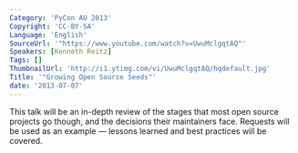 ```yaml
---
Category: 'PyCon AU 2013'
Copyright: 'CC-BY-SA'
Language: 'English'
SourceUrl: '"https://www.youtube.com/watch?v=UwuMclgqtAQ"'
Speakers: [Kenneth Reitz]
Tags: []
ThumbnailUrl: 'http://i1.ytimg.com/vi/UwuMclgqtAQ/hqdefault.jpg'
Title: '"Growing Open Source Seeds"'
date: '2013-07-07'
---
```

This talk will be an in-depth review of the stages that most open source projects go though, and the decisions their maintainers face. Requests will be used as an example — lessons learned and best practices will be covered.